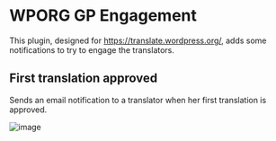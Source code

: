 # WPORG GP Engagement

This plugin, designed for https://translate.wordpress.org/, adds some 
notifications to try to engage the translators.

## First translation approved  

Sends an email notification to a translator when her first translation 
is approved.

![image](https://github.com/user-attachments/assets/6d520c42-b7c6-4027-9af0-e5c75d7dad69)
